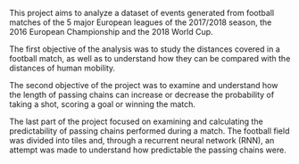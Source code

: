This project aims to analyze a dataset of events generated from football matches of the 5 major European leagues of the 2017/2018 season, the 2016 European Championship and the 2018 World Cup.

The first objective of the analysis was to study the distances covered in a football match, as well as to understand how they can be compared with the distances of human mobility.

The second objective of the project was to examine and understand how the length of passing chains can increase or decrease the probability of taking a shot, scoring a goal or winning the match.

The last part of the project focused on examining and calculating the predictability of passing chains performed during a match. The football field was divided into tiles and, through a recurrent neural network (RNN), an attempt was made to understand how predictable the passing chains were.